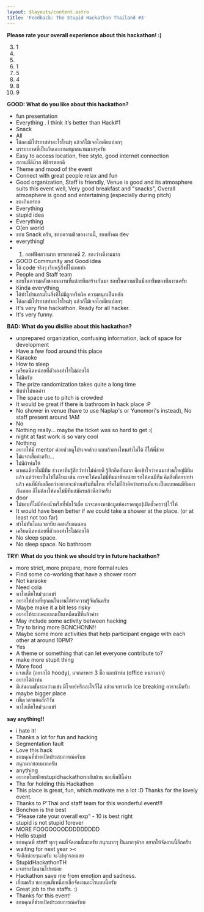 ```yaml
---
layout: $layouts/content.astro
title: 'Feedback: The Stupid Hackathon Thailand #3'
---
```


**Please rate your overall experience about this hackathon! :)**

3. 1
4.
5.
6. 1
7. 5
8. 4
9. 8
10. 9

**GOOD: What do you like about this hackathon?**

- fun presentation
- Everything . I think it’s better than Hack#1
- Snack
- All
- ได้ลองมีโปรกาสทำอะไรใหม่ๆ แล้วก้ไม้เจอไอเดียแปลกๆ
- บรรยากาศที่เป็นกันเองงานสนุกสนานมากๆครับ
- Easy to access location, free style, good internet connection
- สถานที่ดีม๊วก พิธีกรตลกดี
- Theme and mood of the event
- Connect with great people relax and fun
- Good organization, Staff is friendly, Venue is good and its atmosphere suits this event well, Very good breakfast and "snacks", Overall atmosphere is good and entertaining (especially during pitch)
- ของกินอร่อย
- Everything
- stupid idea
- Everything
- O[en world
- ชอบ Snack ครับ, ชอบความชิวของงานนี้, ชอบสังคม dev
- everything!
- 1. ออฟฟิศสวยมาก บรรยากาศดี 2. ของว่างดีงามมาก
- GOOD​ Community​ and​ Good​ idea
- ได้ code จริงๆ เรียนรู้สิ่งที่ไม่เคยทำ
- People and Staff team
- ชอบในความอลังของผลงานที่แต่ละทีมสร้างกันมา ชอบในความเป็นมืออาชีพของทีมงานครับ
- Kinda everything
- ได้ทำโปรแกรมในสิ่งที่ไม่มีถูกหรือผิด ความสนุกเป็นหลัก
- ได้ลองมีโปรกาสทำอะไรใหม่ๆ แล้วก้ไม้เจอไอเดียแปลกๆ
- It's very fine hackathon. Ready for all hacker.
- It's very funny.

**BAD: What do you dislike about this hackathon?**

- unprepared organization, confusing information, lack of space for development
- Have a few food around this place
- Karaoke
- How to sleep
- เครียดนิดหน่อยที่ตัวเองทำไรไม่ค่อยได้
- ไม่มีครับ
- The prize randomization takes quite a long time
- พิซซ่าไม่พอค่าา
- The space use to pitch is crowded
- It would be great if there is bathroom in hack place :P
- No shower in venue (have to use Naplap's or Yunomori's instead), No staff present around 1AM
- No
- Nothing really... maybe the ticket was so hard to get :(
- night at fast work is so vary cool
- Nothing
- อยากให้มี mentor ค่อยช่วยดูโปรเจคด้วย แบบถ้าตรงไหนทำไม่ได้ ก็ให้พี่ช่วย
- ไม่แจกเสื้ออ่ะครับ...
- ไม่มีผ้าห่มให้
- มาคนเดียวไม่มีทีม ช่วงหาทีมรู้สึกว่าทำไม่ค่อยดี รู้สึกอึดอัดมาก คือเข้าใจว่าคนมาส่วนใหญ่มีทีมแล้ว แต่ว่าจะเป็นไปได้ไหม เช่น อาจจะให้คนไม่มีทีมมาช้าหน่อย รอให้คนมีทีม คิดสิ่งที่อยากทำแล้ว คนที่มีทีมเลือกว่าอยากจะช่วยเสริมทีมไหน หรือไม่ก็ถ้าคิดว่าเทรนมันจะเป็นแบบคนมีทีมมากันหมด ก็ไม่ต้องให้คนไม่มีทีมสมัครแล้วดีกว่าครับ
- door
- ไม่ชอบที่ไม่มีห้องน้ำหรือที่พักไว้เผื่อ น่าจะลองหาข้อมูลห้องราคาถูก(เปิดชั่วคราว)ไว้ให้
- It would have been better if we could take a shower at the place. (or at least not too far)
- ทำไม่ทันโดนเวลาบีบ อดหลับอดนอน
- เครียดนิดหน่อยที่ตัวเองทำไรไม่ค่อยได้
- No sleep space.
- No sleep space. No bathroom

**TRY: What do you think we should try in future hackathon?**

- more strict, more prepare, more formal rules
- Find some co-working that have a shower room
- Not karaoke
- Need cola
- หาไอเดียใหม่ๆมาแชร์
- อยากให้ช่วงที่ทุกคนในงานได้ทำความรู้จัดกันครับ
- Maybe make it a bit less risky
- อยากให้ระบบคะแนนเป็นเหมือนปีที่แล้วค่าา
- May include some activity between hacking
- Try to bring more BONCHONN!!
- Maybe some more activities that help participant engage with each other at around 10PM?
- Yes
- A theme or something that can let everyone contribute to?
- make more stupit thing
- More food
- แจกเสื้อ (อยากได้ hoody), แจกอาหาร 3 มื้อ และผ้าห่ม (office หนาวมาก)
- อยากได้ผ้าห่ม
- มีเล่นเกมขั้นระหว่างแข่ง มีโจทย์หรืออะไรก็ได้ แล้วแจกรางวัล Ice breaking ควรจะมีครับ
- maybe bigger place
- เพิ่มเวลาแฮคสัก1วัน
- หาไอเดียใหม่ๆมาแชร์

**say anything!!**

- i hate it!
- Thanks a lot for fun and hacking
- Segmentation fault
- Love this hack
- ขอบคุณที่ช่วยเปิดประสบการณ์ครับบ
- สนุกมากชอบมากครับ
- anything
- อยากขโมยป้ายstupidhackathonกลับบ้าน ชอบธีมปีนี้ค่าา
- Thx for holding this Hackathon
- This place is great, fun, which motivate me a lot :D Thanks for the lovely event.
- Thanks to P'Thai and staff team for this wonderful event!!!
- Bonchon is the best
- “Please rate your overall exp” - 10 is best right
- stupid is not stupid forever
- MORE FOOOOOOODDDDDDDDD
- Hello stupid
- ขอบคุณพี่ staff ทุกๆ คนที่จัดงานนี้นะครับ สนุกมากๆ ปั่นมากๆด้วย อยากให้จัดงานนี้อีกครับ
- waiting for next year ><
- จัดอีกบ่อยๆนะครับ จะไปทุกรอบเลย
- StupidHackathonTH
- แจกรางวัลนานไปหน่อย
- Hackathon save me from emotion and sadness.
- เยี่ยมครับ ขอบคุณที่เหนื่อยเชื่อจัดงานอะไรแบบนี้ครับ
- Great job to the staffs. :)
- Thanks for this event!
- ขอบคุณที่ช่วยเปิดประสบการณ์ครับบ
